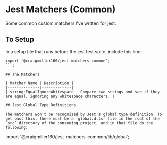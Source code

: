 # Jest Matchers (Common)

Some common custom matchers I've written for jest.

## To Setup

In a setup file that runs before the jest test suite, include this line:

```
import '@craigmiller160/jest-matchers-common';
```;

## The Matchers

| Matcher Name | Description |
|--------------|-------------|
| stringsEqualIgnoreWhitespace | Compare two strings and see if they are equal, ignoring any whitespace characters. |

## Jest Global Type Definitions

The matchers won't be recognized by Jest's global type definition. To get past this, there must be a `global.d.ts` file in the root of the `src` directory of the consuming project, and in that file do the following:

```
import '@craigmiller160/jest-matchers-common/lib/global';
```
